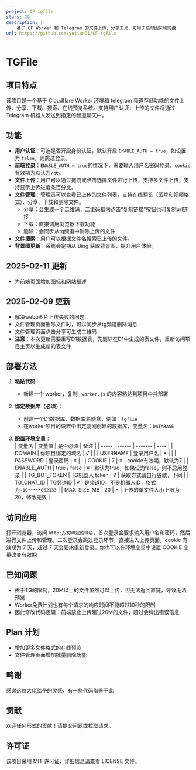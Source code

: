 ```yaml
---
project: CF-tgfile
stars: 29
description: |-
    基于 CF Worker 和 Telegram 的文件上传、分享工具，可用于临时图床和网盘
url: https://github.com/yutian81/CF-tgfile
---
```


# TGFile

## 项目特点
该项目是一个基于 Cloudflare Worker 环境和 telegram 频道存储功能的文件上传、分享、下载、搜索、在线预览系统。支持用户认证，上传的文件将通过 Telegram 机器人发送到指定的频道聊天中。

## 功能
- **用户认证**：可选是否开启身份认证，默认开启 `ENABLE_AUTH = true`，如设置为 `false`，则跳过登录。
- **前端登录**：`ENABLE_AUTH = true`的情况下，需要输入用户名密码登录，`cookie`有效期为默认为7天。
- **文件上传**：用户可以通过拖拽或点击选择文件进行上传，支持多文件上传，支持显示上传进度条百分比。
- **文件管理**：管理员可以查看已上传的文件列表，支持在线预览（图片和视频格式）、分享、下载和删除文件。
   - 分享：会生成一个二维码，二维码框内点击“复制链接”按钮也可复制url链接
   - 下载：直接调用浏览器下载功能
   - 删除：会同步从tg频道中删除上传的文件
- **文件搜索**：用户可以根据文件名搜索已上传的文件。
- **背景图更新**：系统会定期从 Bing 获取背景图，提升用户体验。

## 2025-02-11 更新
- 为前端页面增加图标和网站描述

## 2025-02-09 更新
- 解决webp图片上传失败的问题
- 文件管理页面删除文件时，可以同步从tg频道删除消息
- 文件管理页面点击分享可生成二维码
- **注意**：本次更新需要重写D1数据表，先删除在D1中生成的表文件，重新访问项目主页以生成新的表文件

## 部署方法

1. **粘贴代码**：
   - 新建一个 worker，复制 `_worker.js` 的内容粘贴到项目中并部署

2. **绑定数据库（必须）**：
   - 创建一个D1数据库，数据库名随意，例如：`tgflie`
   - 在worker项目的设置中绑定刚刚创建的数据库，变量名：`DATABASE`

3. **配置环境变量**：  
   | 变量名 | 变量值 | 是否必须 | 备注 |
   | ----- | ------ | ------- | ---- |
   | DOMAIN | 你项目绑定的域名 | √ |    |
   | USERNAME | 登录用户名 | × |    |
   | PASSWORD | 登录密码 | × |    |
   | COOKIE | 7 | × | cookie有效期，默认为7 |
   | ENABLE_AUTH | true / false | × | 默认为true，如果设为false，则不启用登录 |
   | TG_BOT_TOKEN | TG机器人 token | √ | 获取方式请自行谷歌，下同 |
   | TG_CHAT_ID | TG频道ID | √ | 是频道ID，不是机器人ID，格式为`-10*****062333` |
   | MAX_SIZE_MB | 20 | × | 上传的单文件大小上限为20，修改无效 |

## 访问应用
   打开浏览器，访问 `http://你绑定的域名`，首次登录会要求输入用户名和密码，然后进行文件上传和管理。二次登录会跳过登录环节，直接进入上传页面，cookie 有效期为 7 天，超过 7 天会要求重新登录。你也可以在环境变量中设置 COOKIE 变量改变有效期

## 已知问题
- 由于TG的限制，20M以上的文件虽然可以上传，但无法返回直链，导致无法预览
- Worker免费计划也有每个请求的响应时间不能超过10秒的限制
- 因此修改代码逻辑：前端禁止上传超过20M的文件，超过会弹出错误信息

## Plan 计划
- 增加更多文件格式的在线预览
- 文件管理页面增加批量删除功能

## 鸣谢
感谢这位[大佬](https://github.com/0-RTT/telegraph)给予的灵感，有一些代码借鉴于此

## 贡献
欢迎任何形式的贡献！请提交问题或拉取请求。

## 许可证
该项目采用 MIT 许可证，详细信息请查看 LICENSE 文件。

